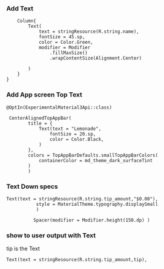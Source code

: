 ### Add Text
````
    Column{
        Text(
            text = stringResource(R.string.name),
            fontSize = 45.sp,
            color = Color.Green,
            modifier = Modifier
                .fillMaxSize()
                .wrapContentSize(Alignment.Center)

        )
    }
}

````
### Add  App screen Top Text
````
@OptIn(ExperimentalMaterial3Api::class)

````
````
 CenterAlignedTopAppBar(
        title = {
            Text(text = "Lemonade",
                fontSize = 20.sp,
                color = Color.Black,
            )
        },
        colors = TopAppBarDefaults.smallTopAppBarColors(
            containerColor = md_theme_dark_surfaceTint
        )
        )
````
### Text Down specs

````
Text(text = stringResource(R.string.tip_amount,"$0.00"),
           style = MaterialTheme.typography.displaySmall
           )
       
          Spacer(modifier = Modifier.height(150.dp) )
````
### show to user output with Text 
tip is the Text
````
Text(text = stringResource(R.string.tip_amount,tip),

`````

